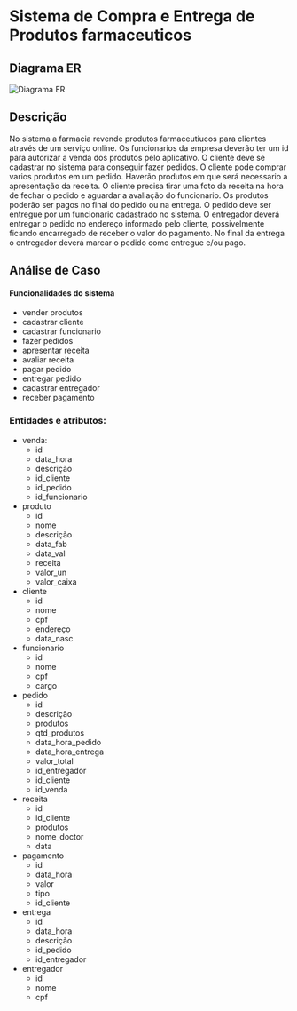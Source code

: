 # Sistema de Compra e Entrega de Produtos farmaceuticos

## Diagrama ER

![Diagrama ER](./Diagrama%20de%20ER%20Atividade%20Final%20-%20Farmácia.jpg)

## Descrição

No sistema a farmacia revende produtos farmaceutiucos para clientes através de  um serviço online. Os funcionarios da empresa deverão ter um id para autorizar a venda dos produtos pelo aplicativo. O cliente deve se cadastrar no sistema para conseguir fazer pedidos. O cliente pode comprar varios produtos em um pedido. Haverão produtos em que será necessario a apresentação da receita. O cliente precisa tirar uma foto da receita na hora de fechar o pedido e aguardar a avaliação do funcionario. Os produtos poderão ser pagos no final do pedido ou na entrega. O pedido deve ser entregue por um funcionario cadastrado no sistema. O entregador deverá entregar o pedido no endereço informado pelo cliente, possivelmente ficando encarregado de receber o valor do pagamento. No final da entrega o entregador deverá marcar o pedido como entregue e/ou pago.

## Análise de Caso

#### Funcionalidades do sistema

  - vender produtos
  - cadastrar cliente
  - cadastrar funcionario
  - fazer pedidos
  - apresentar receita
  - avaliar receita
  - pagar pedido
  - entregar pedido
  - cadastrar entregador
  - receber pagamento

### Entidades e atributos:

  - venda:
    - id
    - data_hora
    - descrição
    - id_cliente
    - id_pedido
    - id_funcionario
  - produto
    - id
    - nome
    - descrição
    - data_fab
    - data_val
    - receita
    - valor_un
    - valor_caixa
  - cliente
    - id
    - nome
    - cpf
    - endereço
    - data_nasc
  - funcionario
    - id
    - nome
    - cpf
    - cargo
  - pedido
    - id
    - descrição
    - produtos
    - qtd_produtos
    - data_hora_pedido
    - data_hora_entrega
    - valor_total
    - id_entregador
    - id_cliente
    - id_venda
  - receita
    - id
    - id_cliente
    - produtos
    - nome_doctor
    - data
  - pagamento
    - id
    - data_hora
    - valor
    - tipo
    - id_cliente
  - entrega
    - id
    - data_hora
    - descrição
    - id_pedido
    - id_entregador
  - entregador
    - id
    - nome
    - cpf